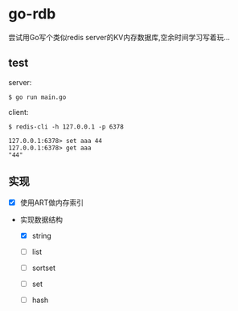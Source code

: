
# go-rdb

尝试用Go写个类似redis server的KV内存数据库,空余时间学习写着玩...


## test

server:

```
$ go run main.go

```

client:
```
$ redis-cli -h 127.0.0.1 -p 6378

127.0.0.1:6378> set aaa 44
127.0.0.1:6378> get aaa
"44"

```

## 实现

- [x] 使用ART做内存索引
- 实现数据结构
    - [x] string
    - [ ] list
    - [ ] sortset
    - [ ] set
    - [ ] hash

